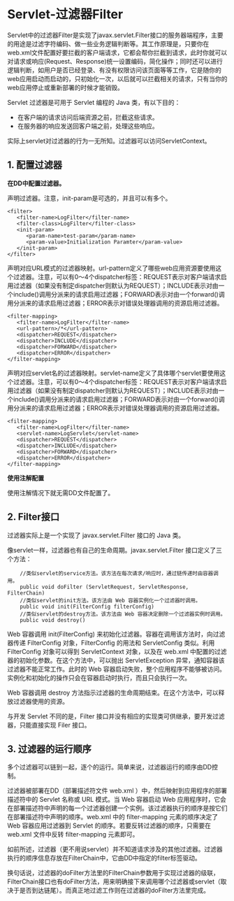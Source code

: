 ﻿# Servlet-过滤器Filter

Servlet中的过滤器Filter是实现了javax.servlet.Filter接口的服务器端程序，主要的用途是过滤字符编码、做一些业务逻辑判断等。其工作原理是，只要你在web.xml文件配置好要拦截的客户端请求，它都会帮你拦截到请求，此时你就可以对请求或响应(Request、Response)统一设置编码，简化操作；同时还可以进行逻辑判断，如用户是否已经登录、有没有权限访问该页面等等工作，它是随你的web应用启动而启动的，只初始化一次，以后就可以拦截相关的请求，只有当你的web应用停止或重新部署的时候才能销毁。

Servlet 过滤器是可用于 Servlet 编程的 Java 类，有以下目的：

* 在客户端的请求访问后端资源之前，拦截这些请求。
* 在服务器的响应发送回客户端之前，处理这些响应。

实际上servlet对过滤器的行为一无所知。过滤器可以访问ServletContext。

## 1. 配置过滤器

**在DD中配置过滤器。**

声明过滤器。注意，init-param是可选的，并且可以有多个。

```
<filter>
   <filter-name>LogFilter</filter-name>
   <filter-class>LogFilter</filter-class>
   <init-param>
      <param-name>test-param</param-name>
      <param-value>Initialization Paramter</param-value>
   </init-param>
</filter>
```

声明对应URL模式的过滤器映射。url-pattern定义了哪些web应用资源要使用这个过滤器。注意，可以有0～4个dispatcher标签：REQUEST表示对客户端请求启用过滤器（如果没有制定dispatcher则默认为REQUEST）；INCLUDE表示对由一个include()调用分派来的请求启用过滤器；FORWARD表示对由一个forward()调用分派来的请求启用过滤器；ERROR表示对错误处理器调用的资源启用过滤器。

```
<filter-mapping>
   <filter-name>LogFilter</filter-name>
   <url-pattern>/*</url-pattern>
   <dispatcher>REQUEST</dispatcher>
   <dispatcher>INCLUDE</dispatcher>
   <dispatcher>FORWARD</dispatcher>
   <dispatcher>ERROR</dispatcher>
</filter-mapping>
```

声明对应servlet名的过滤器映射。servlet-name定义了具体哪个servlet要使用这个过滤器。注意，可以有0～4个dispatcher标签：REQUEST表示对客户端请求启用过滤器（如果没有制定dispatcher则默认为REQUEST）；INCLUDE表示对由一个include()调用分派来的请求启用过滤器；FORWARD表示对由一个forward()调用分派来的请求启用过滤器；ERROR表示对错误处理器调用的资源启用过滤器。

```
<filter-mapping>
   <filter-name>LogFilter</filter-name>
   <servlet-name>LogServlet</servlet-name>
   <dispatcher>REQUEST</dispatcher>
   <dispatcher>INCLUDE</dispatcher>
   <dispatcher>FORWARD</dispatcher>
   <dispatcher>ERROR</dispatcher>
</filter-mapping>
```

**使用注解配置**

使用注解情况下就无需DD文件配置了。

## 2. Filter接口

过滤器实际上是一个实现了 javax.servlet.Filter 接口的 Java 类。

像servlet一样，过滤器也有自己的生命周期。javax.servlet.Filter 接口定义了三个方法：

```
    //类似servlet的service方法。该方法在每次请求/响应时，通过链传递时由容器调用。
    public void doFilter (ServletRequest, ServletResponse, FilterChain)
    //类似servlet的init方法。该方法由 Web 容器实例化一个过滤器时调用。
    public void init(FilterConfig filterConfig)
    //类似servlet的destroy方法。该方法由 Web 容器决定删除一个过滤器实例时调用。
    public void destroy()
```

Web 容器调用 init(FilterConfig) 来初始化过滤器。容器在调用该方法时，向过滤器传递 FilterConfig 对象，FilterConfig 的用法和 ServletConfig 类似。利用 FilterConfig 对象可以得到 ServletContext 对象，以及在 web.xml 中配置的过滤器的初始化参数。在这个方法中，可以抛出 ServletException 异常，通知容器该过滤器不能正常工作。此时的 Web 容器启动失败，整个应用程序不能够被访问。实例化和初始化的操作只会在容器启动时执行，而且只会执行一次。 

Web 容器调用 destroy 方法指示过滤器的生命周期结束。在这个方法中，可以释放过滤器使用的资源。 

与开发 Servlet 不同的是，Filter 接口并没有相应的实现类可供继承，要开发过滤器，只能直接实现 Filer 接口。

## 3. 过滤器的运行顺序

多个过滤器可以链到一起，逐个的运行。简单来说，过滤器运行的顺序由DD控制。

过滤器被部署在DD（部署描述符文件 web.xml ）中，然后映射到应用程序的部署描述符中的 Servlet 名称或 URL 模式。当 Web 容器启动 Web 应用程序时，它会在部署描述符中声明的每一个过滤器创建一个实例。该过滤器执行的顺序是按它们在部署描述符中声明的顺序。web.xml 中的 filter-mapping 元素的顺序决定了 Web 容器应用过滤器到 Servlet 的顺序。若要反转过滤器的顺序，只需要在 web.xml 文件中反转 filter-mapping 元素即可。

如前所述，过滤器（更不用说servlet）并不知道请求涉及的其他过滤器。过滤器执行的顺序信息存放在FilterChain中，它由DD中指定的filter标签驱动。

换句话说，过滤器的doFilter方法里的FilterChain参数用于实现过滤器的级联，FilterChain接口也有doFilter方法，用来明确接下来调用哪个过滤器或servlet（取决于是否到达链尾）。而真正地过滤工作则在过滤器的doFilter方法里完成。
